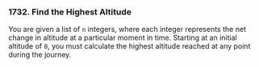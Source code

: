 ### 1732. Find the Highest Altitude

You are given a list of `n` integers, where each integer represents the net change in altitude at a particular moment in time. Starting at an initial altitude of `0`, you must calculate the highest altitude reached at any point during the journey.

